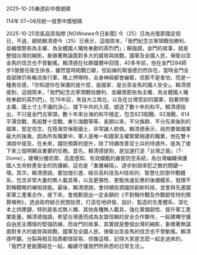
2025-10-25樂透彩中獎號碼

                                
114年 07~08月統一發票中獎號碼
                             
2025-10-25空氣品質指標
                              [NOWnews今日新聞] 今（25）日為光復節國定假日，不過，總統賴清德今（25）日表示，這個周末，「我們紀念古寧頭戰役勝利、並緬懷那些為主權、為全體國人犧牲奉獻的英烈們」；賴強調，金門的故事，就是整個台灣的縮影，象徵著無論面對多大的威脅與挑戰，國軍及全國人民，保衛台澎金馬的信念也不曾動搖。賴清德在社群媒體中回憶，40多年前，他在金門284師步5營擔任衛生排長，雖然當時砲戰已歇，但前線的緊張感仍然存在，當時金門全島部隊仍有輪流夜行軍，晚上押隊時，全身神經都會繃緊，但那不是害怕，而是一種責任感，「你知道你在保護的是什麼，是國家、是台澎金馬的國人安全」。賴清德提到，這個周末，「我們紀念古寧頭戰役勝利、並緬懷那些為主權、為全體國人犧牲奉獻的英烈們」，在76年前，來自大江南北、以及在台灣受訓的國軍，抱著捍衛主權、國土寸土不讓的決心，擋下中共的入侵，塑造了數十年的和平。賴清德指出，不只是金門古寧頭，數十年來台海的和平穩定，包含823砲戰、92海戰、814平潭空戰、馬祖雙十空戰、東引海戰等等，長期以來，不分族群、不分先來後到的國軍，堅定信念，在陸海空保衛國土，非常讓人欽佩。賴清德表示，政府要做國軍最大的後盾，因為所有職業中，軍人是唯一和國家主權緊緊相連的職業，他在雙十演說中提及，在未來，國防預算的提升，除了持續改善官士兵的待遇外，是為了接下來三個明顯且重要的任務。首先，賴清德提到，是加速打造「台灣之盾」（T-Dome），建構分層防禦、高度感知、有效攔截的嚴密防空系統，為台灣編織保護國人生命財產安全的防護網，這也是「重層嚇阻」、逐步削弱來犯之敵的關鍵一環。其次，賴清德說，要加強引進、結合高科技及AI技術的、智慧化防禦作戰體系，包含非常大量的無人載具等，以及更彈性、更能快速反應的後備體系，發揮不對稱戰略的嚇阻效能。最後，賴清德說，會持續投資國防創新科技，並會與先進國家軍工產業合作，接下來，會規劃提出一定金額的《不對稱作戰及作戰韌性特別預算條例》，透過政府結合民間投資，打造在地研發、設計、製造的生產體系，深化本土供應鏈，特別是各式無人機、其他各種無人載具，強化軍備韌性、提升軍工產業能量。賴清德強調，希望台灣進而成為友盟信賴的安全合作夥伴，一起建構守護自由民主價值的堅強防線，而金門的故事，其實就是整個台灣的縮影，象徵著無論面對多大的威脅與挑戰，國軍及全國人民，保衛台澎金馬的信念也不曾動搖。賴清德呼籲，分裂與相互指責都很容易，但像這樣，記得大家是怎麼一起走過來的，「我們才更能團結在一起，繼續守護我們所熟悉的日常生活」。